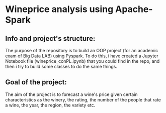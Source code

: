 # Wineprice analysis using Apache-Spark
## Info and project's structure: 
The purpose of the repository is to build an OOP project (for an academic exam of Big Data LAB) using Pyspark. To do this, i have
created a Jupyter Notebook file (wineprice_conPL.ipynb) that you could find in the repo, and then 
i try to build some classes to do the same things.

## Goal of the project:

The aim of the project is to forecast a wine's price given certain characteristics as the winery, the rating, the number of the
people that rate a wine, the year, the region, the variety etc.

